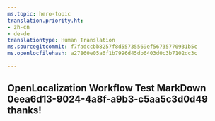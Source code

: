 ```yaml
---
ms.topic: hero-topic
translation.priority.ht:
- zh-cn
- de-de
translationtype: Human Translation
ms.sourcegitcommit: f7fadccbb8257f8d55735569ef56735770931b5c
ms.openlocfilehash: a27860e05a6f1b7996d45db6403d0c3b7102dc3c

---
```

## OpenLocalization Workflow Test MarkDown 0eea6d13-9024-4a8f-a9b3-c5aa5c3d0d49 thanks!



<!--HONumber=Jul16_HO3-->


